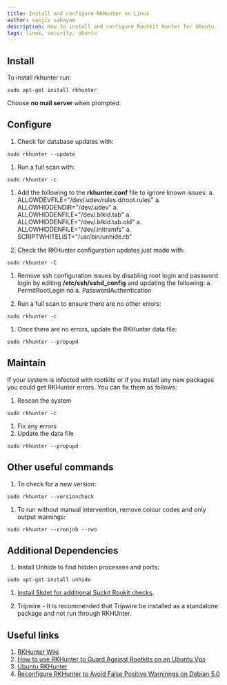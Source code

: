 ```yaml
---
title: Install and configure RKHunter on Linux
author: sanjiv sahayam
description: How to install and configure Rootkit Hunter for Ubuntu.
tags: linux, security, ubuntu
---
```


Install
--------

To install rkhunter run:
```{.scrollx}
sudo apt-get install rkhunter
```
Choose __no mail server__ when prompted.

Configure
---------

1. Check for database updates with:
```{.scrollx}
sudo rkhunter --update
```

1. Run a full scan with:
```{.scrollx}
sudo rkhunter -c
```

1. Add the following to the __rkhunter.conf__ file to ignore known issues:
    a. ALLOWDEVFILE="/dev/.udev/rules.d/root.rules"
    a. ALLOWHIDDENDIR="/dev/.udev"
    a. ALLOWHIDDENFILE="/dev/.blkid.tab"
    a. ALLOWHIDDENFILE="/dev/.blkid.tab.old"
    a. ALLOWHIDDENFILE="/dev/.initramfs"
    a. SCRIPTWHITELIST="/usr/bin/unhide.rb"

1. Check the RKHunter configuration updates just made with:
```{.scrollx}
sudo rkhunter -C
```
1. Remove ssh configuration issues by disabling root login and password login by editing __/etc/ssh/sshd_config__ and updating the following:
    a. PermitRootLogin no
    a. PasswordAuthentication

1. Run a full scan to ensure there are no other errors:
```{.scrollx}
sudo rkhunter -c
```

1. Once there are no errors, update the RKHunter data file:
```{.scrollx}
sudo rkhunter --propupd
```

Maintain
---------

If your system is infected with rootkits or if you install any new packages you could get RKHunter errors. You can fix them as follows:

1. Rescan the system
```{.scrollx}
sudo rkhunter -c
```
1. Fix any errors
1. Update the data file
```{.scrollx}
sudo rkhunter --propupd
```

Other useful commands
---------------------

1. To check for a new version:
```{.scrollx}
sudo rkhunter --versioncheck
```

1. To run without manual intervention, remove colour codes and only output warnings:
```{.scrollx}
sudo rkhunter --cronjob --rwo
```

Additional Dependencies
-----------------------

1. Install Unhide to find hidden processes and ports:
```{.scrollx}
sudo apt-get install unhide
```

1. [Install Skdet for additional Suckit Rookit checks](http://blog.ssanj.net/posts/2014-11-23-install-skdet-for-rkhunter-linux.html).

1. Tripwire - It is recommended that Tripwire be installed as a standalone package and not run through RKHUnter.


Useful links
------------

1. [RKHunter Wiki](http://sourceforge.net/p/rkhunter/wiki/browse_pages/)
1. [How to use RKHunter to Guard Against Rootkits on an Ubuntu Vps](https://www.digitalocean.com/community/tutorials/how-to-use-rkhunter-to-guard-against-rootkits-on-an-ubuntu-vps)
1. [Ubuntu RKHunter](https://help.ubuntu.com/community/RKhunter)
1. [Reconfigure RKHunter to Avoid False Positive Warninngs on Debian 5.0](http://www.faqforge.com/linux/reconfigure-rkhunter-to-avoid-false-positive-warninngs-on-debian-5-0/)

